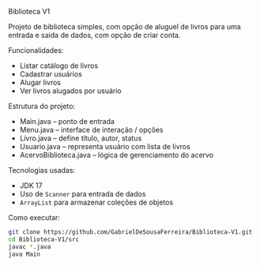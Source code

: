 Biblioteca V1

Projeto de biblioteca simples, com opção de aluguel de livros para uma entrada e saida de dados, com opção de criar conta.

Funcionalidades:
- Listar catálogo de livros  
- Cadastrar usuários 
- Alugar livros  
- Ver livros alugados por usuário  

Estrutura do projeto:
- Main.java – ponto de entrada  
- Menu.java – interface de interação / opções  
- Livro.java – define título, autor, status
- Usuario.java – representa usuário com lista de livros  
- AcervoBiblioteca.java – lógica de gerenciamento do acervo

Tecnologias usadas:
- JDK 17 
- Uso de `Scanner` para entrada de dados  
- `ArrayList` para armazenar coleções de objetos  

Como executar:
```bash
git clone https://github.com/GabrielDeSousaFerreira/Biblioteca-V1.git
cd Biblioteca-V1/src
javac *.java
java Main
